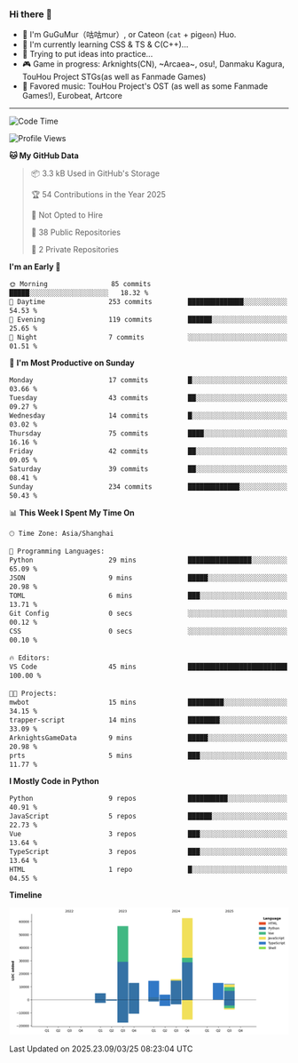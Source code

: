 ### Hi there 👋

- 🧐 I'm GuGuMur（咕咕mur）, or Cateon (`cat` + pig`eon`) Huo.
- 🌱 I'm currently learning CSS & TS & C(C++)...
- 🤔 Trying to put ideas into practice...
- 🎮 Game in progress: Arknights(CN), ~Arcaea~, osu!, Danmaku Kagura, TouHou Project STGs(as well as Fanmade Games)
- 🎵 Favored music: TouHou Project's OST (as well as some Fanmade Games!), Eurobeat, Artcore

----
<!--START_SECTION:waka-->
![Code Time](http://img.shields.io/badge/Code%20Time-71%20hrs%208%20mins-blue)

![Profile Views](http://img.shields.io/badge/Profile%20Views-2-blue)

**🐱 My GitHub Data** 

> 📦 3.3 kB Used in GitHub's Storage 
 > 
> 🏆 54 Contributions in the Year 2025
 > 
> 🚫 Not Opted to Hire
 > 
> 📜 38 Public Repositories 
 > 
> 🔑 2 Private Repositories 
 > 
**I'm an Early 🐤** 

```text
🌞 Morning                85 commits          █████░░░░░░░░░░░░░░░░░░░░   18.32 % 
🌆 Daytime                253 commits         ██████████████░░░░░░░░░░░   54.53 % 
🌃 Evening                119 commits         ██████░░░░░░░░░░░░░░░░░░░   25.65 % 
🌙 Night                  7 commits           ░░░░░░░░░░░░░░░░░░░░░░░░░   01.51 % 
```
📅 **I'm Most Productive on Sunday** 

```text
Monday                   17 commits          █░░░░░░░░░░░░░░░░░░░░░░░░   03.66 % 
Tuesday                  43 commits          ██░░░░░░░░░░░░░░░░░░░░░░░   09.27 % 
Wednesday                14 commits          █░░░░░░░░░░░░░░░░░░░░░░░░   03.02 % 
Thursday                 75 commits          ████░░░░░░░░░░░░░░░░░░░░░   16.16 % 
Friday                   42 commits          ██░░░░░░░░░░░░░░░░░░░░░░░   09.05 % 
Saturday                 39 commits          ██░░░░░░░░░░░░░░░░░░░░░░░   08.41 % 
Sunday                   234 commits         █████████████░░░░░░░░░░░░   50.43 % 
```


📊 **This Week I Spent My Time On** 

```text
🕑︎ Time Zone: Asia/Shanghai

💬 Programming Languages: 
Python                   29 mins             ████████████████░░░░░░░░░   65.09 % 
JSON                     9 mins              █████░░░░░░░░░░░░░░░░░░░░   20.98 % 
TOML                     6 mins              ███░░░░░░░░░░░░░░░░░░░░░░   13.71 % 
Git Config               0 secs              ░░░░░░░░░░░░░░░░░░░░░░░░░   00.12 % 
CSS                      0 secs              ░░░░░░░░░░░░░░░░░░░░░░░░░   00.10 % 

🔥 Editors: 
VS Code                  45 mins             █████████████████████████   100.00 % 

🐱‍💻 Projects: 
mwbot                    15 mins             █████████░░░░░░░░░░░░░░░░   34.15 % 
trapper-script           14 mins             ████████░░░░░░░░░░░░░░░░░   33.09 % 
ArknightsGameData        9 mins              █████░░░░░░░░░░░░░░░░░░░░   20.98 % 
prts                     5 mins              ███░░░░░░░░░░░░░░░░░░░░░░   11.77 % 
```

**I Mostly Code in Python** 

```text
Python                   9 repos             ██████████░░░░░░░░░░░░░░░   40.91 % 
JavaScript               5 repos             ██████░░░░░░░░░░░░░░░░░░░   22.73 % 
Vue                      3 repos             ███░░░░░░░░░░░░░░░░░░░░░░   13.64 % 
TypeScript               3 repos             ███░░░░░░░░░░░░░░░░░░░░░░   13.64 % 
HTML                     1 repo              █░░░░░░░░░░░░░░░░░░░░░░░░   04.55 % 
```



**Timeline**

![Lines of Code chart](https://raw.githubusercontent.com/GuGuMur/GuGuMur/main/assets/bar_graph.png)


 Last Updated on 2025.23.09/03/25 08:23:04 UTC
<!--END_SECTION:waka-->

<!-- ![Metrics](https://metrics.lecoq.io/GuGuMur?template=classic&config.timezone=Asia%2FShanghai) -->
